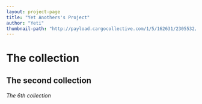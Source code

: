 ```yaml
---
layout: project-page
title: "Yet Anothers's Project"
author: "Yeti"
thumbnail-path: "http://payload.cargocollective.com/1/5/162631/2305532/edit%202.jpg"
---
```

# The collection
## The second collection
###### The 6th collection
